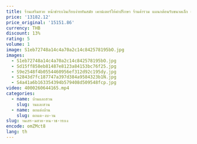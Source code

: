 ```yaml
---
title: ร้านเสริมสวย หน้าชําระเงินเรียบง่ายทันสมัย เคาน์เตอร์ให้คําปรึกษา ร้านค้ารวม แผนกต้อนรับขนาดเล็ก เคาน์เตอร์ต้อนรับ บาร์
price: '13182.12'
price_original: '15151.86'
currency: THB
discount: 13%
rating: 5
volume: 1
image: S1eb72748a14c4a70a2c14c842578195bO.jpg
images:
  - S1eb72748a14c4a70a2c14c842578195bO.jpg
  - Sd15ff858eb81487e8123a84153bc76f25.jpg
  - S9e2548f4b0554460956ef312d92c195dy.jpg
  - S2843d7fc187747a397d384a9584323b1N.jpg
  - S4a41a6b163354394b579408d509548fcp.jpg
video: 4000260644165.mp4
categories:
  - name: บ้านและสวน
    slug: านและสวน
  - name: ตกแต่งบ้าน
    slug: ตกแต-งบ-าน
slug: านเสร-มสวย-หน-าช-าระเง
encode: omZMct8
lang: th
---
```

  